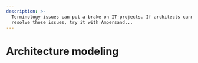 ```yaml
---
description: >-
  Terminology issues can put a brake on IT-projects. If architects cannot
  resolve those issues, try it with Ampersand...
---
```


# Architecture modeling

